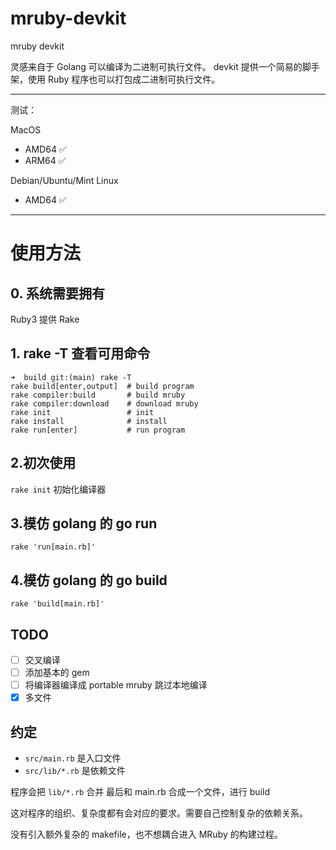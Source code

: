 # mruby-devkit

mruby devkit

灵感来自于 Golang 可以编译为二进制可执行文件。 devkit 提供一个简易的脚手架，使用 Ruby 程序也可以打包成二进制可执行文件。

---

测试：

MacOS

- AMD64 ✅
- ARM64 ✅

Debian/Ubuntu/Mint Linux

- AMD64 ✅

---

# 使用方法

## 0. 系统需要拥有

Ruby3 提供 Rake

## 1. rake -T 查看可用命令

```
➜  build git:(main) rake -T
rake build[enter,output]  # build program
rake compiler:build       # build mruby
rake compiler:download    # download mruby
rake init                 # init
rake install              # install
rake run[enter]           # run program
```

## 2.初次使用

`rake init` 初始化编译器

## 3.模仿 golang 的 go run

`rake 'run[main.rb]'`

## 4.模仿 golang 的 go build

`rake 'build[main.rb]'`

## TODO

- [ ] 交叉编译
- [ ] 添加基本的 gem
- [ ] 将编译器编译成 portable mruby 跳过本地编译
- [x] 多文件

## 约定

- `src/main.rb` 是入口文件
- `src/lib/*.rb` 是依赖文件

程序会把 `lib/*.rb` 合并 最后和 main.rb 合成一个文件，进行 build

这对程序的组织、复杂度都有会对应的要求。需要自己控制复杂的依赖关系。

没有引入额外复杂的 makefile，也不想耦合进入 MRuby 的构建过程。

